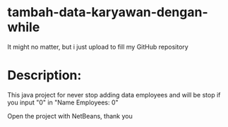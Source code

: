 # tambah-data-karyawan-dengan-while

It might no matter, but i just upload to fill my GitHub repository

# Description:
This java project for never stop adding data employees and will be stop if you input "0" in "Name Employees: 0"

Open the project with NetBeans, thank you
